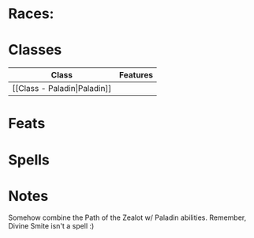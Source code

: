# Races: 

# Classes
| Class                                            | Features |
| ------------------------------------------------ | -------- |
| [[Class - Paladin\|Paladin]]                     |          |


# Feats

# Spells

# Notes
Somehow combine the Path of the Zealot w/ Paladin abilities. Remember, Divine Smite isn't a spell :)